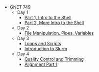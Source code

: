 * GNET 749
  * Day 1
    * [Part 1, Intro to the Shell](https://joiry.github.io/HSL_Carp/Shell_Intro_01)
    * [Part 2, More Intro to the Shell](https://joiry.github.io/HSL_Carp/Shell_Intro_02)
  * Day 2
    * [File Manipulation, Pipes, Variables](https://joiry.github.io/HSL_Carp/work_pipes_vars)
  * Day 3
    * [Loops and Scripts](https://joiry.github.io/HSL_Carp/loop_script_05)
    * [Introduction to Slurm](https://joiry.github.io/HSL_Carp/slurm)
  * Day 4
    * [Quality Control and Trimming](https://joiry.github.io/HSL_Carp/qc_trim)
    * [Alignment Part 1](https://joiry.github.io/HSL_Carp/align_gnet_pt1)
